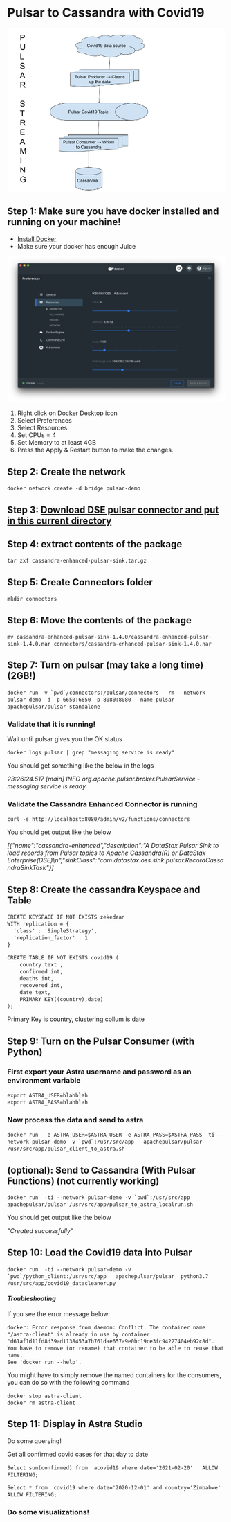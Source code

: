 # Pulsar to Cassandra with Covid19

![pulsar to cassandra](./covid_with_pulsar.png "diagram")

## Step 1: Make sure you have docker installed and running on your machine!

* [Install Docker](https://www.docker.com/products/docker-desktop)
* Make sure your docker has enough Juice

![alt text](./docker_setting.jpg "Docker settings")

1. Right click on Docker Desktop icon
1. Select Preferences
1. Select Resources
1. Set CPUs = 4
1. Set Memory to at least 4GB
1. Press the Apply & Restart button to make the changes.

## Step 2: Create the network

```
docker network create -d bridge pulsar-demo
```


## Step 3: [Download DSE pulsar connector and put in this current directory](https://downloads.datastax.com/#apc)

## Step 4: extract contents of the package

```
tar zxf cassandra-enhanced-pulsar-sink.tar.gz
```


## Step 5: Create Connectors folder

```
mkdir connectors
```


## Step 6: Move the contents of the package

```
mv cassandra-enhanced-pulsar-sink-1.4.0/cassandra-enhanced-pulsar-sink-1.4.0.nar connectors/cassandra-enhanced-pulsar-sink-1.4.0.nar
```

## Step 7: Turn on pulsar (may take a long time) (2GB!)

```
docker run -v `pwd`/connectors:/pulsar/connectors --rm --network pulsar-demo -d -p 6650:6650 -p 8080:8080 --name pulsar apachepulsar/pulsar-standalone
```

### Validate that it is running!

Wait until pulsar gives you the OK status

```
docker logs pulsar | grep "messaging service is ready" 
```

You should get something like the below in the logs 

*23:26:24.517 [main] INFO  org.apache.pulsar.broker.PulsarService - messaging service is ready*

### Validate the Cassandra Enhanced Connector is running

```
curl -s http://localhost:8080/admin/v2/functions/connectors
```

You should get output like the below

*[{"name":"cassandra-enhanced","description":"A DataStax Pulsar Sink to load records from Pulsar topics to Apache Cassandra(R) or DataStax Enterprise(DSE)\n","sinkClass":"com.datastax.oss.sink.pulsar.RecordCassandraSinkTask"}]*



## Step 8: Create the cassandra Keyspace and Table

```
CREATE KEYSPACE IF NOT EXISTS zekedean
WITH replication = {
  'class' : 'SimpleStrategy',
  'replication_factor' : 1
}
```

```
CREATE TABLE IF NOT EXISTS covid19 (
  	country text ,
  	confirmed int,
  	deaths int,
  	recovered int,
  	date text,
  	PRIMARY KEY((country),date)
);
```

Primary Key is country, clustering collum is date

## Step 9: Turn on the Pulsar Consumer (with Python)

### First export your Astra username and password as an environment variable  

```
export ASTRA_USER=blahblah
export ASTRA_PASS=blahblah
```
### Now process the data and send to astra

```
docker run  -e ASTRA_USER=$ASTRA_USER -e ASTRA_PASS=$ASTRA_PASS -ti --network pulsar-demo -v `pwd`:/usr/src/app   apachepulsar/pulsar  /usr/src/app/pulsar_client_to_astra.sh
```

## (optional): Send to Cassandra (With Pulsar Functions) **(not currently working)**

```
docker run  -ti --network pulsar-demo -v `pwd`:/usr/src/app   apachepulsar/pulsar /usr/src/app/pulsar_to_astra_localrun.sh
```

You should get output like the below

*"Created successfully"*

## Step 10: Load the Covid19 data into Pulsar

```
docker run  -ti --network pulsar-demo -v `pwd`/python_client:/usr/src/app   apachepulsar/pulsar  python3.7 /usr/src/app/covid19_datacleaner.py
```

#### *Troubleshooting*

If you see the error message below:
```
docker: Error response from daemon: Conflict. The container name "/astra-client" is already in use by container "d61af1d11fd8d39ad1138453a7b761dae657a9e0bc19ce3fc94227404eb92c8d". You have to remove (or rename) that container to be able to reuse that name.
See 'docker run --help'.
```

You might have to simply remove the named containers for the consumers, you can do so with the following command

```
docker stop astra-client
docker rm astra-client
```

## Step 11: Display in Astra Studio

Do some querying!


Get all confirmed covid cases for that day to date
```
Select sum(confirmed) from  acovid19 where date='2021-02-20'   ALLOW FILTERING;
```

```
Select * from  covid19 where date='2020-12-01' and country='Zimbabwe'  ALLOW FILTERING;
```

### Do some visualizations!


